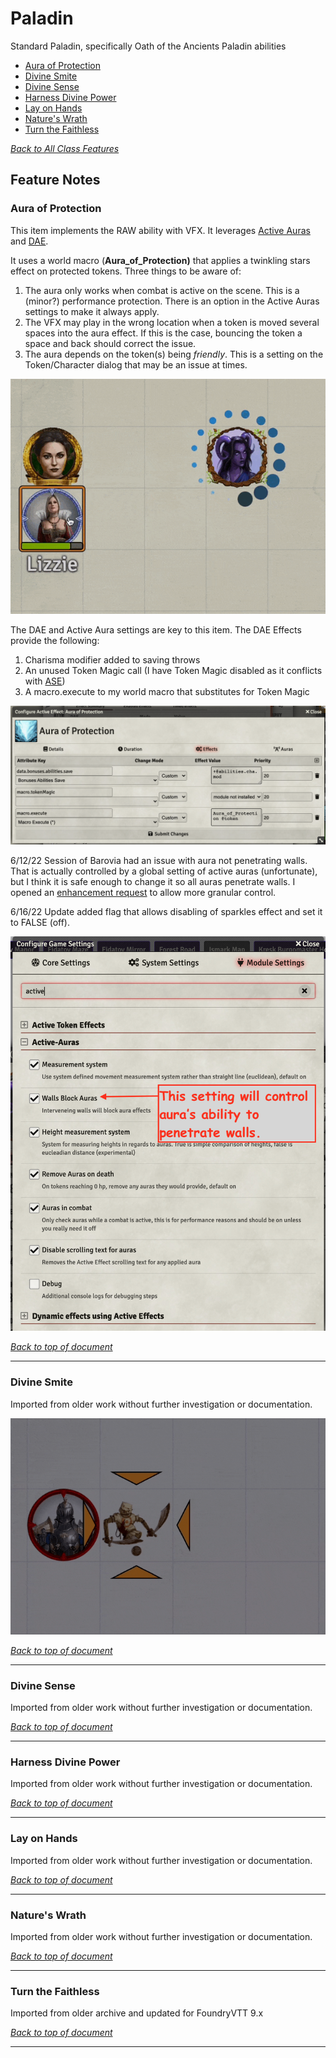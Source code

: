 # Paladin

Standard Paladin, specifically Oath of the Ancients Paladin abilities

* [Aura of Protection](#aura-of-protection)
* [Divine Smite](#divine-smite)
* [Divine Sense](#divine-sense)
* [Harness Divine Power](#harness=divine-power)
* [Lay on Hands](#lay-on-hands)
* [Nature's Wrath](#natures-wrath)
* [Turn the Faithless](#turn-the-faithless)

[*Back to All Class Features*](../README.md)

## Feature Notes

### Aura of Protection

This item implements the RAW ability with VFX. It leverages [Active Auras](https://github.com/kandashi/Active-Auras) and [DAE](https://gitlab.com/tposney/dae).

It uses a world macro (**Aura_of_Protection)** that applies a twinkling stars effect on protected tokens.  Three things to be aware of:

1. The aura only works when combat is active on the scene.  This is a (minor?) performance protection.  There is an option in the Active Auras settings to make it always apply.
2. The VFX may play in the wrong location when a token is moved several spaces into the aura effect.  If this is the case, bouncing the token a space and back should correct the issue.
3. The aura depends on the token(s) being *friendly*.  This is a setting on the Token/Character dialog that may be an issue at times.

![Aura_of_Protection.gif](Aura_of_Protection/Aura_of_Protection.gif)

The DAE and Active Aura settings are key to this item. The DAE Effects provide the following:

1. Charisma modifier added to saving throws
2. An unused Token Magic call (I have Token Magic disabled as it conflicts with [ASE](https://github.com/Vauryx/AdvancedSpellEffects))
3. A macro.execute to my world macro that substitutes for Token Magic

![Aura_of_Protection_DAE_Effects.png](Aura_of_Protection/Aura_of_Protection_DAE_Effects.png)

6/12/22 Session of Barovia had an issue with aura not penetrating walls.  That is actually controlled by a global setting of active auras (unfortunate), but I think it is safe enough to change it so all auras penetrate walls. I opened an [enhancement request](https://github.com/kandashi/Active-Auras/issues/231) to allow more granular control. 

6/16/22 Update added flag that allows disabling of sparkles effect and set it to FALSE (off).

![Active_Auras_and_Walls.png](Aura_of_Protection/Active_Auras_and_Walls.png)

[*Back to top of document*](#paladin)

---

### Divine Smite

Imported from older work without further investigation or documentation.

![Divine_Smite.gif](Divine_Smite/Divine_Smite.gif)

[*Back to top of document*](#paladin)

---

### Divine Sense

Imported from older work without further investigation or documentation.

[*Back to top of document*](#paladin)

---

### Harness Divine Power

Imported from older work without further investigation or documentation.

[*Back to top of document*](#paladin)

---

### Lay on Hands

Imported from older work without further investigation or documentation.

[*Back to top of document*](#paladin)

---

### Nature's Wrath

Imported from older work without further investigation or documentation.

[*Back to top of document*](#paladin)

---

### Turn the Faithless

Imported from older archive and updated for FoundryVTT 9.x

[*Back to top of document*](#paladin)

---
